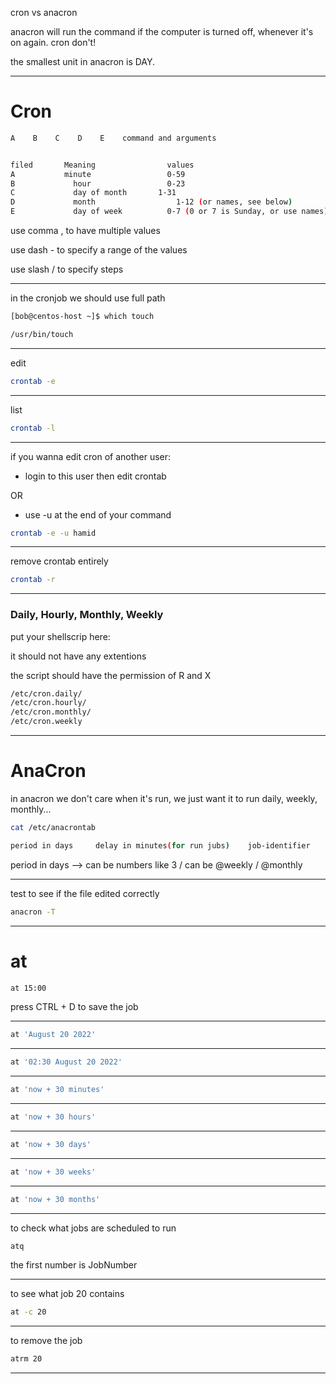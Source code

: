 

cron vs anacron

anacron will run the command if the computer is turned off, whenever it's on again. cron don't!

the smallest unit in anacron is DAY.



________________________________________________________________________________________________

# Cron


```bash
A    B    C    D    E    command and arguments


filed		Meaning			       values
A		  	minute			       0-59
B			  hour		           0-23
C			  day of month	     1-31
D			  month			         1-12 (or names, see below)
E			  day of week	       0-7 (0 or 7 is Sunday, or use names)
```


use comma , to have multiple values

use dash - to specify a range of the values
 
use slash / to specify steps



________________________________________________________________________________________________


in the cronjob we should use full path

```bash
[bob@centos-host ~]$ which touch

/usr/bin/touch
```

________________________________________________________________________________________________


edit 

```bash
crontab -e
```

________________________________________________________________________________________________


list

```bash
crontab -l
```

________________________________________________________________________________________________


if you wanna edit cron of another user:

- login to this user then edit crontab

OR

- use -u at the end of your command


```bash
crontab -e -u hamid
```

________________________________________________________________________________________________


remove crontab entirely

```bash
crontab -r
```

________________________________________________________________________________________________


### Daily, Hourly, Monthly, Weekly

put your shellscrip here:

it should not have any extentions

the script should have the permission of R and X

```bash
/etc/cron.daily/
/etc/cron.hourly/
/etc/cron.monthly/
/etc/cron.weekly
```


________________________________________________________________________________________________


# AnaCron

in anacron we don't care when it's run, we just want it to run daily, weekly, monthly...

```bash
cat /etc/anacrontab

period in days     delay in minutes(for run jubs)    job-identifier    command
```


period in days      -->     can be numbers like 3 / can be @weekly / @monthly

________________________________________________________________________________________________


test to see if the file edited correctly

```bash
anacron -T
```

________________________________________________________________________________________________


# at


```bash
at 15:00
```


press  CTRL + D  to save the job



________________________________________________________________________________________________




```bash
at 'August 20 2022'
```

________________________________________________________________________________________________




```bash
at '02:30 August 20 2022'
```

________________________________________________________________________________________________




```bash
at 'now + 30 minutes'
```

________________________________________________________________________________________________




```bash
at 'now + 30 hours'
```

________________________________________________________________________________________________




```bash
at 'now + 30 days'
```

________________________________________________________________________________________________




```bash
at 'now + 30 weeks'
```

________________________________________________________________________________________________




```bash
at 'now + 30 months'
```

________________________________________________________________________________________________


to check what jobs are scheduled to run

```bash
atq
```

the first number is JobNumber

________________________________________________________________________________________________


to see what job 20 contains

```bash
at -c 20
```

________________________________________________________________________________________________


to remove the job

```bash
atrm 20
```

________________________________________________________________________________________________
